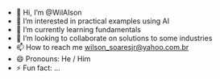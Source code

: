 - 👋 Hi, I’m @WilAIson
- 👀 I’m interested in practical examples using AI
- 🌱 I’m currently learning fundamentals
- 💞️ I’m looking to collaborate on solutions to some industries
- 📫 How to reach me wilson_soaresjr@yahoo.com.br
- 😄 Pronouns: He / Him
- ⚡ Fun fact: ...

<!---
WilAIson/WilAIson is a ✨ special ✨ repository because its `README.md` (this file) appears on your GitHub profile.
You can click the Preview link to take a look at your changes.
--->
